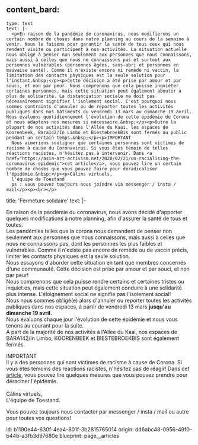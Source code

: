 content_bard:
  -
    type: text
    text: |-
      <p>En raison de la pandémie de coronavirus, nous modifierons un certain nombre de choses dans notre planning au cours de la semaine à venir. Nous le faisons pour garantir la santé de tous ceux qui nous rendent visite ou participent à nos activités. La situation actuelle nous oblige à penser non seulement aux personnes que nous connaissons, mais aussi à celles que nous ne connaissons pas et surtout aux personnes vulnérables (personnes âgées, sans-abri et personnes en mauvaise santé). Comme il n'existe encore ni remède ni vaccin, la limitation des contacts physiques est la seule solution pour l'instant.&nbsp;</p><p>Cette décision a été prise par amour et par souci, et non par peur. Nous comprenons que cela puisse inquiéter certaines personnes, mais cette situation peut également aboutir à plus de solidarité. La distanciation sociale ne doit pas nécessairement signifier l'isolement social. C'est pourquoi nous sommes contraints d'annuler ou de reporter toutes les activités publiques dans nos bâtiments du vendredi 13 mars au dimanche 19 avril. Nous évaluons quotidiennement l'évolution de cette épidémie de Corona et nous adaptons nos mesures si nécessaire.&nbsp;</p><p>Outre la plupart de nos activités dans l'Allee du Kaai, les espaces de Koorenbeek, Bara142/In Limbo et BiestebroekBis sont fermés au public pendant un certain temps.&nbsp;</p><p>IMPORTANT
      Nous aimerions souligner que certaines personnes sont victimes de racisme à cause du Coronavirus. Si vous êtes témoin de telles réactions racistes, n'hésitez pas à intervenir. Dans <a href="https://asia-art-activism.net/2020/02/21/un-racialising-the-coronavirus-epidemic">cet article</a>, vous pouvez lire un certain nombre de choses que vous pouvez faire pour déradicaliser l'épidémie.&nbsp;</p><p>Câlins virtuels,
      l'équipe de Toestand
      ps : vous pouvez toujours nous joindre via messenger / insta / mail</p><p><br></p>
title: 'Fermeture solidaire'
text: |-
  <p>En raison de la pandémie du coronavirus, nous avons décidé d'apporter quelques modifications à notre planning, afin d'assurer la santé de tous et toutes.<br>Les pandémies telles que la corona nous demandent de penser non seulement aux personnes que nous connaissons, mais aussi à celles que nous ne connaissons pas, dont les personnes les plus faibles et vulnérables. Comme il n'existe pas encore de remède ou de vaccin précis, limiter les contacts physiques est la seule solution.<br>Nous essayons d'aborder cette situation en tant que membres concernés d'une communauté. Cette décision est prise par amour et par souci, et non par peur!<br>Nous comprenons que cela puisse rendre certains et certaines tristes ou inquiet.es, mais cette situation peut également conduire à une solidarité plus intense. L'éloignement social ne signifie pas l'isolement social!<br>Nous nous sommes obligé(e) alors d'annuler ou reporter toutes les activités publiques dans nos espaces, à partir de vendredi 13 mars <strong>jusqu'au dimanche 19 avril.</strong><br>Nous évaluons chaque jour l'évolution de cette épidémie et nous vous tenons au courant pour la suite.<br>A part de la majorité de nos activités à l'Allee du Kaai, nos espaces de BARA142/In Limbo, KOORENBEEK et BIESTEBROEKBIS sont également fermés.<br>
  </p>
  <p>IMPORTANT<br>Il y a des personnes qui sont victimes de racisme à cause de Corona. Si vous êtes témoins des réactions racistes, n'hésitez pas de réagir! Dans cet <a href="https://asia-art-activism.net/2020/02/21/un-racialising-the-coronavirus-epidemic/">article</a>, vous pouvez lire quelques mesures que vous pouvez prendre pour déraciner l'épidémie.<br><br>Câlins virtuels,<br>L'équipe de Toestand.<br>
  </p>
  <p>Vous pouvez toujours nous contacter par messenger / insta / mail ou autre pour toutes vos questions!
  </p>
id: b1190e44-630f-4ea4-801f-3b2815765014
origin: dd6abc48-0956-49f0-b44b-a3fb3d97680e
blueprint: page__articles
